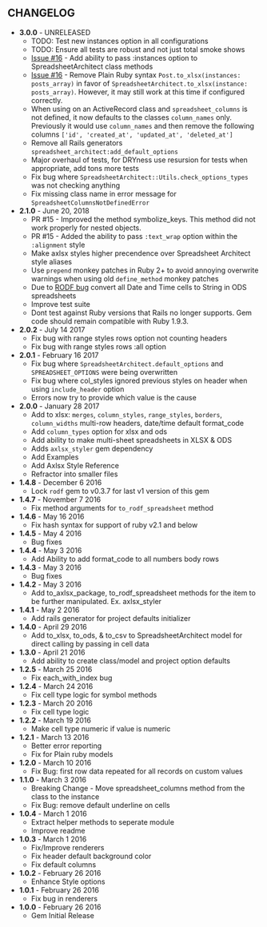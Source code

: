CHANGELOG
---------

- **3.0.0** - UNRELEASED
  - TODO: Test new instances option in all configurations
  - TODO: Ensure all tests are robust and not just total smoke shows
  - [Issue #16](https://github.com/westonganger/spreadsheet_architect/issues/16) - Add ability to pass :instances option to SpreadsheetArchitect class methods
  - [Issue #16](https://github.com/westonganger/spreadsheet_architect/issues/16) - Remove Plain Ruby syntax `Post.to_xlsx(instances: posts_array)` in favor of `SpreadsheetArchitect.to_xlsx(instance: posts_array)`. However, it may still work at this time if configured correctly.
  - When using on an ActiveRecord class and `spreadsheet_columns` is not defined, it now defaults to the classes `column_names` only. Previously it would use `column_names` and then remove the following columns `['id', 'created_at', 'updated_at', 'deleted_at']`
  - Remove all Rails generators `spreadsheet_architect:add_default_options`
  - Major overhaul of tests, for DRYness use resursion for tests when appropriate, add tons more tests
  - Fix bug where `SpreadsheetArchitect::Utils.check_options_types` was not checking anything
  - Fix missing class name in error message for `SpreadsheetColumnsNotDefinedError`
- **2.1.0** - June 20, 2018
  - PR #15 - Improved the method symbolize_keys. This method did not work properly for nested objects.
  - PR #15 - Added the ability to pass `:text_wrap` option within the `:alignment` style
  - Make axlsx styles higher precendence over Spreadsheet Architect style aliases
  - Use `prepend` monkey patches in Ruby 2+ to avoid annoying overwrite warnings when using old `define_method` monkey patches
  - Due to [RODF bug](https://github.com/thiagoarrais/rodf/issues/19) convert all Date and Time cells to String in ODS spreadsheets
  - Improve test suite
  - Dont test against Ruby versions that Rails no longer supports. Gem code should remain compatible with Ruby 1.9.3.
- **2.0.2** - July 14 2017
  - Fix bug with range styles rows option not counting headers
  - Fix bug with range styles rows :all option
- **2.0.1** - February 16 2017
  - Fix bug where `SpreadsheetArchitect.default_options` and `SPREADSHEET_OPTIONS` were being overwritten
  - Fix bug where col_styles ignored previous styles on header when using `include_header` option
  - Errors now try to provide which value is the cause
- **2.0.0** - January 28 2017
  - Add to xlsx: `merges`, `column_styles`, `range_styles`, `borders`, `column_widths` multi-row headers, date/time default format_code
  - Add `column_types` option for xlsx and ods
  - Add ability to make multi-sheet spreadsheets in XLSX & ODS
  - Adds `axlsx_styler` gem dependency
  - Add Examples
  - Add Axlsx Style Reference
  - Refractor into smaller files
- **1.4.8** - December 6 2016
  - Lock `rodf` gem to v0.3.7 for last v1 version of this gem
- **1.4.7** - November 7 2016
  - Fix method arguments for `to_rodf_spreadsheet` method
- **1.4.6** - May 16 2016
  - Fix hash syntax for support of ruby v2.1 and below
- **1.4.5** - May 4 2016
  - Bug fixes
- **1.4.4** - May 3 2016
  - Add Ability to add format_code to all numbers body rows
- **1.4.3** - May 3 2016
  - Bug fixes
- **1.4.2** - May 3 2016
  - Add to_axlsx_package, to_rodf_spreadsheet methods for the item to be further manipulated. Ex. axlsx_styler
- **1.4.1** - May 2 2016
  - Add rails generator for project defaults initializer
- **1.4.0** - April 29 2016
  - Add to_xlsx, to_ods, & to_csv to SpreadsheetArchitect model for direct calling by passing in cell data
- **1.3.0** - April 21 2016
  - Add ability to create class/model and project option defaults
- **1.2.5** - March 25 2016
  - Fix each_with_index bug
- **1.2.4** - March 24 2016
  - Fix cell type logic for symbol methods
- **1.2.3** - March 20 2016
  - Fix cell type logic
- **1.2.2** - March 19 2016
  - Make cell type numeric if value is numeric
- **1.2.1** - March 13 2016
  - Better error reporting
  - Fix for Plain ruby models
- **1.2.0** - March 10 2016
  - Fix Bug: first row data repeated for all records on custom values
- **1.1.0** - March 3 2016
  - Breaking Change - Move spreadsheet_columns method from the class to the instance
  - Fix Bug: remove default underline on cells
- **1.0.4** - March 1 2016
  - Extract helper methods to seperate module
  - Improve readme
- **1.0.3** - March 1 2016
  - Fix/Improve renderers
  - Fix header default background color
  - Fix default columns
- **1.0.2** - February 26 2016
  - Enhance Style options
- **1.0.1** - February 26 2016
  - Fix bug in renderers
- **1.0.0** - February 26 2016
  - Gem Initial Release
